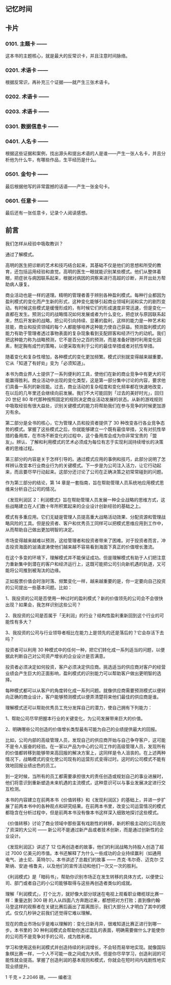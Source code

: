## 记忆时间

## 卡片

### 0101. 主题卡 ——

这本书的主题核心，就是最大的反常识卡，并且注意时间脉络。

### 0201. 术语卡 ——

根据反常识，再补充三个证据——就产生三张术语卡。

### 0202. 术语卡 ——

### 0203. 术语卡 ——

### 0301. 数据信息卡 ——

### 0401. 人名卡 ——

根据这些证据和案例，找出源头和提出术语的人是谁——产生一张人名卡，并且分析他为什么牛，有哪些作品，生平经历是什么。

### 0501. 金句卡 ——

最后根据他写的非常震撼的话语——产生一张金句卡。

### 0601. 任意卡 ——

最后还有一张任意卡，记录个人阅读感想。

## 前言

我们怎样从经验中吸取教训？

通过了解模式。

高明的医生把诊断的艺术和技巧结合起来，其基础不仅是他们的思想和所受的教育，还包括运用经验和直觉。高明的医生一眼就能识别某些模式。他们从整体着眼，把症状与病因联系起来，根据对病因的洞察来进行高超的诊断，并开出处方帮助病人康复。

商业活动也是一样的道理。精明的管理者善于辨别各种盈利模式。每种行业都因为盈利模式的变化而产生新的形式，这种变化能够引起商业领域利润和实力的剧烈变动。有时候这些模式是缓慢形成的，有时候它们的形成速度非常迅速，但是变化一直都在发生。预测公司的战略情况如何发展或者为什么变化，把症状与原因联系起来，然后开发新的战略，把公司引向持续、显著的盈利，这样的能力是一种艺术和技能，商业和投资领域的每个人都能够培养这种能力使自己获益。预测盈利模式的能力有助于管理者透过事物表面的复杂现象看到支配顾客和经济行为的动机。我们把这种能力称为战略预测，它不是百分之百的预测，而是准备好随时利用变化因素，制定胸有成竹的策略，以便采取有利于公司的最佳举措或者对抗性举措。

随着变化和复杂性增加，各种模式的变化更加频繁。模式识别就变得越来越重要。它从「知道了有好处」变为「必须知道」。

本书为商业界人士提供了一系列便利的工具，使他们在新的商业竞争中有更大的可能赢得胜利。商业活动中出现的变化类型，这是第一部分集中讨论的内容，要求他们具备一系列的新技能。过去，商业活动的复杂程度和变化频率都在快速地改变，在以后的几年里还会继续向前发展。我们不大可能回到「过去的美好时光」，回归 20 世纪 80 年代那种按照固定的规则决定商业活动发展的状态。从新的游戏规则中吸取经验有很大益处，识别关键模式的能力将帮助我们在参与竞争的时候更加游刃有余。

第二部分是全书的核心，它为管理人员和投资者提供了 30 种改变各行各业竞争态势的模式。掌握了这些模式之后，你就能够建立一个既有最佳举措，又有对抗性举措的备用库，在市场不断变化的过程中，这个备用库会成为你非常宝贵的「盟友」。辨认、了解和利用模式的艺术必须成为每位有志于实现利润持续增长的决策者的思维过程。

第三部分的内容是关于怎样引导的。通过模式应用的事例和技巧，此部分说明了怎样辨认改变本行业商业行为的关键模式。下一步是为公司注入活力，让它行动起来，而且要尽早行动起来。这部分还讨论了公司在正确决策之初常常碰到的问题。

作为第三部分的结论，第 14 章是一套指南，旨在帮助管理人员系统地应用模式思维来分析自己公司的情况。

《发现利润区 2：利润模式》旨在帮助管理人员发展一种企业战略的思维方式，这些战略建立在人们数十年所积累起来的企业设计创新经验的基础之上。

模式有多重应用。它们无疑是管理人员提高重大战略活动效果、分配资源和管理战略风险的工具。但是投资者、客户和优秀员工同样可以把模式思维应用到工作中，从而帮助自己做出更加明智的决定。

市场变得越来越难以预测，这给管理者和投资者带来了困难。对于投资者而言，冲击投资海面的汹涌波涛使他们越来越不容易看到海面下真正的价值增长激流。

在这个多变的环境下，理解模式并不能保证成功。但是理解模式有助于人们把注意力重新集中到潜在的客户和经济运行上，这既可能把公司引向新机遇的轨道，又可能将公司推到被淘汰的边缘。

正如股票价值会时涨时落、频繁变化一样，越来越重要的是，你一定要向自己投资的公司提出一些基本问题。比如：

1、我投资的公司是否使用一种过时的盈利模式？新的价值领先的公司会不会很快出现？如果会，我怎样识别这些公司？

2、我投资的公司是否属于「无利润」的行业？结构性盈利重新回到这个行业的可能性有多大？

3、我投资的公司与行业领导者相比在能力上是领先的还是落后的？它会存活下去吗？

投资者可以利用 30 种模式中的任何一种，把它们转化成一系列适当的问题，以便据此判断自己对公司资产增长的企业设计是否满意。

投资者必须决定如何投资，客户必须决定供应商。挑选适当的供应商对客户的经营业绩会产生巨大的正面影响，盈利模式的识别能力可以帮助客户做出更明智的选择。

每种模式都可以从客户的角度转化成一系列问题。就像供应商需要预测模式以便转向正确的商业设计，客户能够预测模式以便弄清楚将来他们最佳的供应商是谁。

理解模式还可以帮助优秀员工充分发挥自己的潜力，使自己拥有下列能力：

1、帮助公司尽早把握本行业的关键变化，为公司发展带来巨大的价值。

2、明确哪些公司创造的价值增长类型最有可能为自己的业绩提供最大的回报。

比如，公司内部的高级管理人员，发现自己的供应商开始与自己争夺客户，这可能不是令人振奋的经验。在一家以产品为中心的公司工作的高级管理人员，发现所有的价值都转移到能够带来高回报的解决方案上，这同样是令人沮丧的。在上述两种情况下，战略模式的变化使公司现有的运营形式变得过时。这时的公司模式不能有效地回报业绩出色的员工。

到一定时候，当所有的员工都需要承担很大的责任创造或规划自己的事业进展时，他们将意识到重新塑造未来机遇的主流模式，这种意识可以与事业发展决定进行交互检测。

本书的内容建立在前两本书《价值转移》和《发现利润区》的基础上，并进一步扩展了前两本书中的各种观点和研究结果。在前两本书里，改变公司运营情况的模式都隐含在分析过程中，但是前两本书没有像本书这样深入细致地探讨这些模式。

《价值转移》讨论了商业领域中那些富有戏剧性的转移，新的积极主动的公司击败了资深的大公司 —— 新公司不是通过新产品或者技术创新，而是通过创新性的企业设计。

《发现利润区》讲述了 12 位再创造者的故事，他们的利润战略为持股人创造了超过 7000 亿美元的市值。本书还解释了为什么一些成功的企业持续赢利（如通用电气、迪士尼、英特尔）。本书讲述了总裁们的故事 —— 杰克·韦尔奇、迈克尔·艾斯纳、安迪·格鲁夫，以及他们的宣传活动和他们一次又一次的胜利。

《利润模式》是「暗码书」，帮助你识别市场正在发生转移的具体方式，以便使公司、部门或者自己的小公司能够取得与这些再创造者类似的成就。

理解「利润模式」，打个比方，就好像大部分球迷在电视上观看职业橄榄球比赛一样：重量达到 300 磅 的人从四面八方奔跑过来，都想把对方打败；直到像约翰·马登这样的观察者在关键比赛后画出了距离图示，我们大部分人才明白了其中的模式。仅仅几秒钟之前我们还觉得它难以理解。

现在的商业市场似乎是难以理解的：变化日新月异，很难知道比赛正进行到哪一步。本书里的 30 种利润模式会帮助你透过混乱的表面，明确需要做什么才能使你的公司而不是竞争对手的公司，成为胜利者。

学习和使用这些利润模式并创造持续的利润增长，不会轻而易举地实现。就像国际象棋比赛一样，一个人不可能一夜之间成为大师。但是你尽早学习，创造利润的可能性就会提高。掌握了创造利润的基本规则和模式，你就会在短时间内戏剧性地实现业绩提升。

1 千克 = 2.2046 磅。—— 编者注